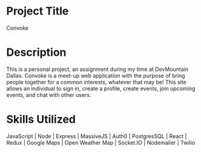 # Project Title

Convoke

# Description

This is a personal project, an assignment during my time at DevMountain Dallas. Convoke is a meet-up web application with the purpose of bring people together for a common interests, whatever that may be! This site allows an individual to sign in, create a profile, create events, join upcoming events, and chat with other users. 

# Skills Utilized

JavaScript | Node | Express | MassiveJS | Auth0 | PostgresSQL | React | Redux | Google Maps | Open Weather Map | Socket.IO | Nodemailer | Twilio
